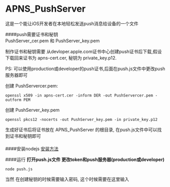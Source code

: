 # APNS_PushServer
这是一个能让iOS开发者在本地轻松发送push消息给设备的一个文件

####push需要证书和秘钥<br/> PushServer_cer.pem 和 PushServer_key.pem

制作证书和秘钥需要 从devloper.apple.com证书中心创建push证书后下载,假设下载回来证书为 apns-cert.cer, 秘钥为 private_key.p12.

PS: 可以使用production或developer的push证书,后面在push.js文件中更改push服务器即可

创建 PushServercer.pem:

	openssl x509 -in apns-cert.cer -inform DER -out PushServercer.pem -outform PEM 
	
创建 PushServer_key.pem

	openssl pkcs12 -nocerts -out PushServer_key.pem -in private_key.p12

生成好证书后将证书放在 APNS_PushServer 的根目录, 在push.js文件中可以找到证书和秘钥即可

####

####安装nodejs
[安装方法](http://howtonode.org/how-to-install-nodejs)

####运行
**打开push.js文件 更改token和push服务器(production或developer)**<br/>

	node push.js


当然 在创建秘钥的时候需要输入密码, 这个时候需要在这里输入




